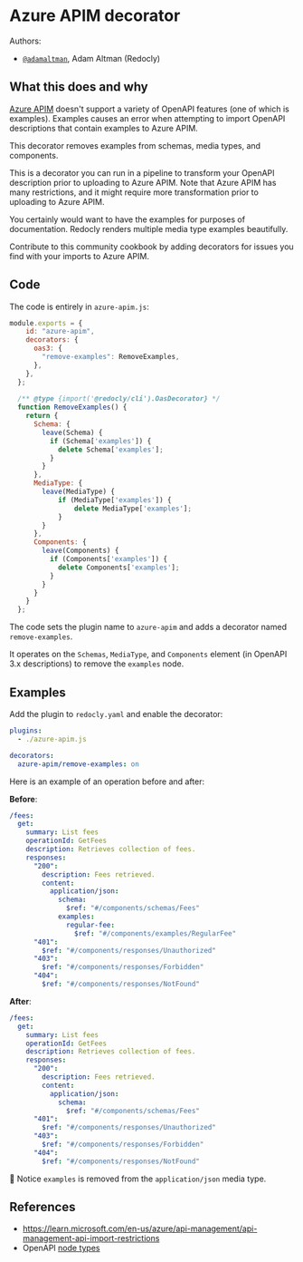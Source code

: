 # Azure APIM decorator

Authors:

- [`@adamaltman`](https://github.com/adamaltman), Adam Altman (Redocly)

## What this does and why

[Azure APIM](https://learn.microsoft.com/en-us/azure/api-management/api-management-api-import-restrictions) doesn't support a variety of OpenAPI features (one of which is examples).
Examples causes an error when attempting to import OpenAPI descriptions that contain examples to Azure APIM.

This decorator removes examples from schemas, media types, and components.

This is a decorator you can run in a pipeline to transform your OpenAPI description prior to uploading to Azure APIM.
Note that Azure APIM has many restrictions, and it might require more transformation prior to uploading to Azure APIM.

You certainly would want to have the examples for purposes of documentation. Redocly renders multiple media type examples beautifully.

Contribute to this community cookbook by adding decorators for issues you find with your imports to Azure APIM.

## Code

The code is entirely in `azure-apim.js`:

```javascript
module.exports = {
    id: "azure-apim",
    decorators: {
      oas3: {
        "remove-examples": RemoveExamples,
      },
    },
  };
  
  /** @type {import('@redocly/cli').OasDecorator} */
  function RemoveExamples() {
    return {
      Schema: {
        leave(Schema) {
          if (Schema['examples']) {
            delete Schema['examples'];
          }
        }
      },
      MediaType: {
        leave(MediaType) {
            if (MediaType['examples']) {
                delete MediaType['examples'];
            }
        }
      },
      Components: {
        leave(Components) {
          if (Components['examples']) {
            delete Components['examples'];
          }
        }
      }
    }
  };

```

The code sets the plugin name to `azure-apim` and adds a decorator named `remove-examples`.

It operates on the `Schemas`, `MediaType`, and `Components` element (in OpenAPI 3.x descriptions) to remove the `examples` node.

## Examples

Add the plugin to `redocly.yaml` and enable the decorator:

```yaml
plugins:
  - ./azure-apim.js

decorators:
  azure-apim/remove-examples: on
```

Here is an example of an operation before and after:

**Before**:

```yaml
/fees:
  get:
    summary: List fees
    operationId: GetFees
    description: Retrieves collection of fees.
    responses:
      "200":
        description: Fees retrieved.
        content:
          application/json:
            schema:
              $ref: "#/components/schemas/Fees"
            examples:
              regular-fee:
                $ref: "#/components/examples/RegularFee"
      "401":
        $ref: "#/components/responses/Unauthorized"
      "403":
        $ref: "#/components/responses/Forbidden"
      "404":
        $ref: "#/components/responses/NotFound"
```

**After**:

```yaml
/fees:
  get:
    summary: List fees
    operationId: GetFees
    description: Retrieves collection of fees.
    responses:
      "200":
        description: Fees retrieved.
        content:
          application/json:
            schema:
              $ref: "#/components/schemas/Fees"
      "401":
        $ref: "#/components/responses/Unauthorized"
      "403":
        $ref: "#/components/responses/Forbidden"
      "404":
        $ref: "#/components/responses/NotFound"
```

🎉 Notice `examples` is removed from the `application/json` media type.

## References

- https://learn.microsoft.com/en-us/azure/api-management/api-management-api-import-restrictions
- OpenAPI [node types](https://redocly.com/docs/openapi-visual-reference/openapi-node-types/)
